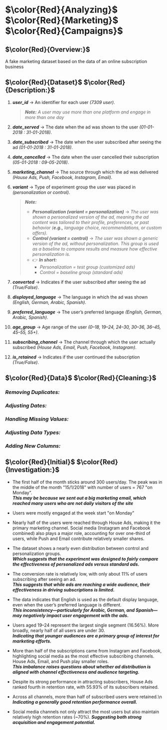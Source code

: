 # $\color{Red}{Analyzing}$ $\color{Red}{Marketing}$ $\color{Red}{Campaigns}$
## $\color{Red}{Overview:}$
A fake marketing dataset based on the data of an online subscription business
## $\color{Red}{Dataset}$ $\color{Red}{Description:}$
1. ***user_id*** → An identifier for each user _(7309 user)_.
   >***Note:*** _A user may use more than one platform and engage in more than one day_
2. ***date_served*** → The date when the ad was shown to the user _(01-01-2018 : 31-01-2018)_.
3. ***date_subscribed*** → The date when the user subscribed after seeing the ad _(01-01-2018 : 31-01-2018)_.
4. ***date_cancelled*** → The date when the user cancelled their subscription _(05-01-2018 : 09-05-2018)_.
5. ***marketing_channel*** → The source through which the ad was delivered _(House Ads, Push, Facebook, Instagram, Email)_.
6. ***variant*** → Type of experiment group the user was placed in _(personalization or control)_.
   >***Note:***
   > - ***Personalization (variant = personalization)*** → _The user was shown a personalized version of the ad, meaning the ad content was tailored to their profile, preferences, or past behavior (**e.g.,** language choice, recommendations, or custom offers)._
   > - ***Control (variant = control)*** → _The user was shown a generic version of the ad, without personalization. This group is used as a baseline to compare results and measure how effective personalization is._
   > - 👉 ***In short:***
   >    - _Personalization = test group (customized ads)_
   >    - _Control = baseline group (standard ads)_

7. ***converted*** → Indicates if the user subscribed after seeing the ad _(True/False)_.
8. ***displayed_language*** → The language in which the ad was shown _(English, German, Arabic, Spanish)_.
9. ***preferred_language*** → The user’s preferred language _(English, German, Arabic, Spanish)_.
10. ***age_group*** → Age range of the user _(0–18, 19–24, 24–30, 30–36, 36–45, 45–55, 55+)_.
11. ***subscribing_channel*** → The channel through which the user actually subscribed _(House Ads, Email, Push, Facebook, Instagram)_.
12. ***is_retained*** → Indicates if the user continued the subscription _(True/False)_.
## $\color{Red}{Data}$ $\color{Red}{Cleaning:}$
### ***Removing Duplicates:***
### ***Adjusting Dates:***
### ***Handling Missing Values:***
### ***Adjusting Data Types:***
### ***Adding New Columns:***

## $\color{Red}{Initial}$ $\color{Red}{Investigation:}$
- The first half of the month sticks around 300 users/day. The peak was in the middle of the month "15/1/2018" 
  with number of users = 767 "on Monday".<br>
  ***This may be because we sent out a big marketing email, which reached many users who are not daily visitors of the site***

- Users were mostly engaged at the week start "on Monday"

- Nearly half of the users were reached through House Ads, making it the primary marketing channel. Social media (Instagram and Facebook combined) also plays a major role, accounting for over one-third of users, while Push and Email contribute relatively smaller shares.

- The dataset shows a nearly even distribution between control and personalization groups.<br>
  ***Which suggests that the experiment was designed to fairly compare the effectiveness of personalized ads versus standard ads.***

- The conversion rate is relatively low, with only about 11% of users subscribing after seeing an ad.<br>
  ***This suggests that while ads are reaching a wide audience, their effectiveness in driving subscriptions is limited.***

- The data indicates that English is used as the default display language, even when the user’s preferred language is different.<br>
  ***This inconsistency—particularly for Arabic, German, and Spanish—may negatively impact user engagement with the ads.***

- Users aged 19–24 represent the largest single segment (16.56%). More broadly, nearly half of all users are under 30.<br>
  ***Indicating that younger audiences are a primary group of interest for marketing efforts.***

- More than half of the subscriptions came from Instagram and Facebook, highlighting social media as the most effective subscribing channels. House Ads, Email, and Push play smaller roles.<br>
  ***This imbalance raises questions about whether ad distribution is aligned with channel effectiveness and audience targeting.***

- Despite its strong performance in attracting subscribers, House Ads ranked fourth in retention rate, with 55.93% of its subscribers retained.

- Across all channels, more than half of subscribed users were retained.\n
  ***Indicating a generally good retention performance overall.***

- Social media channels not only attract the most users but also maintain relatively high retention rates (~70%).
  ***Suggesting both strong acquisition and engagement potential.***
